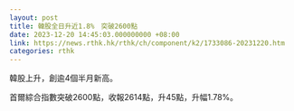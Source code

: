 ```yaml
---
layout: post
title: 韓股全日升近1.8%　突破2600點
date: 2023-12-20 14:45:03.000000000 +08:00
link: https://news.rthk.hk/rthk/ch/component/k2/1733086-20231220.htm
categories: rthk
---
```


韓股上升，創逾4個半月新高。

首爾綜合指數突破2600點，收報2614點，升45點，升幅1.78%。

